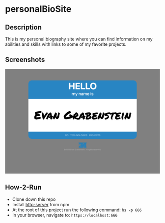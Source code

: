 # personalBioSite

## Description
This is my personal biography site where you can find information on my abilities and skills with links to some of my favorite projects.


## Screenshots
![Bio Site Preview](https://github.com/evangdesigns/personalBioSite/blob/master/src/images/screenshot/Screen%20Shot%202019-12-09%20at%202.37.12%20PM.png?raw=true)

## How-2-Run
* Clone down this repo
* Install [http-server](https://www.npmjs.com/package/http-server) from npm
* At the root of this project run the following command: `hs -p 666`
* In your browser, navigate to: `https://localhost:666`
